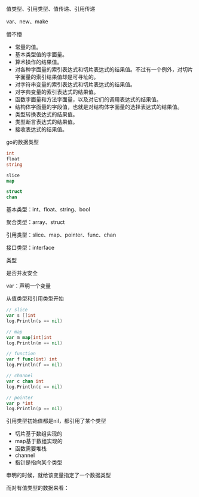 值类型、引用类型、值传递、引用传递

var、new、make

懵不懵



- 常量的值。
- 基本类型值的字面量。
- 算术操作的结果值。
- 对各种字面量的索引表达式和切片表达式的结果值。不过有一个例外，对切片字面量的索引结果值却是可寻址的。
- 对字符串变量的索引表达式和切片表达式的结果值。
- 对字典变量的索引表达式的结果值。
- 函数字面量和方法字面量，以及对它们的调用表达式的结果值。
- 结构体字面量的字段值，也就是对结构体字面量的选择表达式的结果值。
- 类型转换表达式的结果值。
- 类型断言表达式的结果值。
- 接收表达式的结果值。



go的数据类型

```go
int
float
string

slice
map

struct
chan


```



基本类型：int、float、string、bool

聚合类型：array、struct

引用类型：slice、map、pointer、func、chan

接口类型：interface



类型

是否并发安全



var：声明一个变量

从值类型和引用类型开始

```go
// slice
var s []int
log.Println(s == nil)

// map
var m map[int]int
log.Println(m == nil)

// function
var f func(int) int
log.Println(f == nil)

// channel
var c chan int
log.Println(c == nil)

// pointer
var p *int
log.Println(p == nil)
```



引用类型初始值都是nil，都引用了某个类型

- 切片基于数组实现的
- map基于数组实现的
- 函数需要堆栈
- channel
- 指针是指向某个类型

申明的时候，就给该变量指定了一个数据类型

而对有值类型的数据来看：





